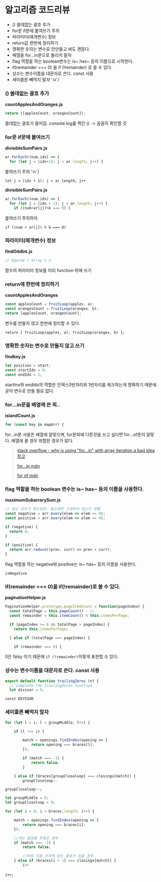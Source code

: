 # 알고리즘 코드리뷰 

* () 쓸데없는 괄호 추가
* for문 if문에 붙여쓰기 주의
* 파라미터(매개변수) 정보
* return값 한번에 정리하기
* 명확한 숫자는 변수로 안만들고 써도 괜찮다.
* 배열을 for...in문으로 돌리지 말자 
* flag 역할을 하는 boolean변수는 is~ has~ 등의 이름으로 시작한다.
* if(remainder === 0) 을 if (!remainder) 로 쓸 수 있다.
* 상수는 변수이름을 대문자로 쓴다. const 사용
* 세미콜론 빼먹지 말자 'ㅁ'/

###  () 쓸데없는 괄호 추가
**countApplesAndOranges.js**
```js
return ([applesCount, orangesCount]);
```
쓸데없는 괄호가 들어감. console.log를 찍던 () -> 꼼꼼히 확인할 것

### for문 if문에 붙여쓰기
**divisibleSumPairs.js** 
```js
ar.forEach((num,idx) => {
  for (let j = (idx+1); j < ar.length; j++) {
```
붙여쓰기 주의 'ㅁ'/

`let j = (idx + 1); j < ar.length; j++`

**divisibleSumPairs.js**

```js
ar.forEach((num,idx) => {
  for (let j = (idx + 1); j < ar.length; j++) {
    if ((num+ar[j])%k === 0) {
```

붙여쓰기 주의하자

`if ((num + ar[j]) % k === 0)`

### 파라미터(매개변수) 정보
**findOddInt.js**

```js
// @param { Array } n
```
함수의 파라미터 정보를 미리 function 위에 쓰기 

### return에 한번에 정리하기
**countApplesAndOranges**

```js
const applesCount = fruitLoop(apples, a);
const orangesCount = fruitLoop(oranges, b);
return [applesCount, orangesCount];
```

변수를 만들지 않고 한번에 정리할 수 있다.

`return [ fruitLoop(apples, a), fruitLoop(oranges, b) ];`

### 명확한 숫자는 변수로 만들지 않고 쓰기 

**findkey.js**

```js
let position = start;
const startIdx = 0;
const endIdx = 1;
```

startInx와 endIdx의 역할은 인덱스0번자리와 1번자리를 체크하는게 명확하기 때문에 굳이 변수로 만들 필요 없다.

### for...in문을 배열에 쓴 죄.. 

**islandCount.js**

```js
for (const key in mapArr) {
```

for...in문 사용은 배열에 알맞으며, for문외에 다른것을 쓰고 싶다면 for...of문이 알맞다. 배열에 쓸 경우 위험한 경우가 많다. 

> [stack overflow - why is using "for...in" with array iteration a bad idea 참고](<https://stackoverflow.com/questions/500504/why-is-using-for-in-with-array-iteration-a-bad-idea>)
>
> [for...in mdn](<https://developer.mozilla.org/ko/docs/Web/JavaScript/Reference/Statements/for...in>)
>
> [for of mdn](<https://developer.mozilla.org/ko/docs/Web/JavaScript/Reference/Statements/for...of>)

### flag 역할을 하는 boolean 변수는 is~ has~ 등의 이름을 사용한다.

**maximumSubarrarySum.js**

```js
// 원소 모두가 양수로만, 음수로만 구성되어 있는지 판별
const negative = arr.every(elem => elem <= 0);
const positive = arr.every(elem => elem >= 0);

if (negative) {
  return 0;
}
  
if (positive) {
  return arr.reduce((prev, curr) => prev + curr);
}
```

flag 역할을 하는 negative와 positive는 is~ has~ 등의 이름을 사용한다.

`isNegative`

### if(remainder === 0)을 if(!remainder)로 쓸 수 있다.

**paginationHelper.js**

```js
PaginationHelper.prototype.pageItemCount = function(pageIndex) {
  const totalPage = this.pageCount() - 1;
  const remainder = this.itemCount() % this.itemsPerPage;

  if (pageIndex >= 0 && totalPage > pageIndex) {
    return this.itemsPerPage;

  } else if (totalPage === pageIndex) {

    if (remainder === 0) {
```

0은 falsy 이기 때문에 `if (!remainder)`이렇게 표현할 수 있다.

### 상수는 변수이름을 대문자로 쓴다. const 사용

```js
export default function trailingZeros (n) {
  // Complete the trailingZeros function.
  let divisor = 5;
```

`const DIVISOR`

### 세미콜론 빼먹지 말자

```js
for (let l = i; l < groupMiddle; l++) {

    if (l !== i) {

        match = openings.findIndex(opening => {
            return opening === braces[l];
        });

        if (match === -1) {
            return false;
        }

    } else if (braces[groupCloseloop] === closings[match]) {
        groupCloseloop--
```

`groupCloseloop--;`

```js
let groupMiddle = 0;
let groupCloseloop = 0;

for (let i = 0; i < braces.length; i++) {

    match = openings.findIndex(opening => {
        return opening === braces[i];
    });

    //여는 괄호를 못찾은 경우 
    if (match === -1) {
        return false;

        //바로 다음 숫자에 닫는 괄호가 있을 경우 
    } else if (braces[i + 1] === closings[match]) {
        i++
```

`i++`;

